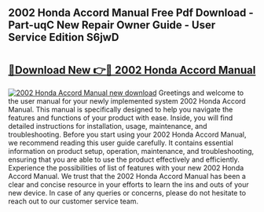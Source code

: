 ## 2002 Honda Accord Manual Free Pdf Download - Part-uqC New Repair Owner Guide - User Service Edition S6jwD

# <h2><a href="http://bc42306.oget.top/?id=2002+Honda+Accord+Manual">🔗Download New 👉🔴 2002 Honda Accord Manual</a></h2>

[![2002 Honda Accord Manual new download](https://i.imgur.com/5g1atiW.png)](http://bc42306.oget.top/?id=2002+Honda+Accord+Manual)
Greetings and welcome to the user manual for your newly implemented system 2002 Honda Accord Manual. This manual is specifically designed to help you navigate the features and functions of your product with ease. Inside, you will find detailed instructions for installation, usage, maintenance, and troubleshooting. Before you start using your 2002 Honda Accord Manual, we recommend reading this user guide carefully. It contains essential information on product setup, operation, maintenance, and troubleshooting, ensuring that you are able to use the product effectively and efficiently. Experience the possibilities of list of features with your new 2002 Honda Accord Manual. We trust that the 2002 Honda Accord Manual has been a clear and concise resource in your efforts to learn the ins and outs of your new device. In case of any queries or concerns, please do not hesitate to reach out to our customer service team.
